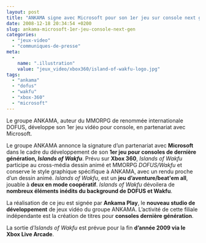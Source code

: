 ```yaml
---
layout: post
title: "ANKAMA signe avec Microsoft pour son 1er jeu sur console next gen"
date: 2008-12-18 20:34:54 +0200
slug: ankama-microsoft-1er-jeu-console-next-gen
categories:
  - "jeux-video"
  - "communiques-de-presse"
meta:
  -
    name: ".illustration"
    value: "jeux_video/xbox360/island-of-wakfu-logo.jpg"
tags:
  - "ankama"
  - "dofus"
  - "wakfu"
  - "xbox-360"
  - "microsoft"
---
```


Le groupe ANKAMA, auteur du MMORPG de renommée internationale DOFUS, développe son 1er jeu vidéo pour console, en partenariat avec Microsoft.

Le groupe ANKAMA annonce la signature d’un partenariat avec **Microsoft** dans le cadre du développement de son **1er jeu pour consoles de dernière génération, _Islands of Wakfu_**. Prévu sur **Xbox 360**, _Islands of Wakfu_ participe au cross-média dessin animé et MMORPG _DOFUS/Wakfu_ et conserve le style graphique spécifique à ANKAMA, avec un rendu proche d’un dessin animé. _Islands of Wakfu_, est un **jeu d’aventure/beat'em all**, jouable à **deux en mode coopératif**. _Islands of Wakfu_ dévoilera de **nombreux éléments inédits du background de DOFUS et Wakfu**.

La réalisation de ce jeu est signée par **Ankama Play**, le **nouveau studio de développement** de jeux vidéo du groupe ANKAMA. L’activité de cette filiale indépendante est la création de titres pour **consoles dernière génération**.

La sortie d’_Islands of Wakfu_ est prévue pour la fin **d’année 2009 via le Xbox Live Arcade**.